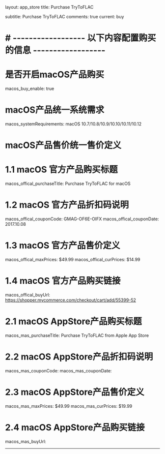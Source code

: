 layout: app_store
title: Purchase TryToFLAC

subtitle: Purchase TryToFLAC
comments: true
current: buy

# # ------------------ 以下内容配置购买的信息 ------------------

# 是否开启macOS产品购买
macos_buy_enable: true

# macOS产品统一系统需求
macos_systemRequirements: macOS 10.7/10.8/10.9/10.10/10.11/10.12

# macOS产品售价统一售价定义


# 1.1 macOS 官方产品购买标题
macos_offical_purchaseTitle: Purchase TryToFLAC for macOS

# 1.2 macOS 官方产品折扣码说明
macos_offical_couponCode: GMAG-OF6E-OIFX
macos_offical_couponDate: 2017.10.08

# 1.3 macOS 官方产品售价定义
macos_offical_maxPrices: $49.99
macos_offical_curPrices: $14.99

# 1.4 macOS 官方产品购买链接
macos_offical_buyUrl: https://shopper.mycommerce.com/checkout/cart/add/55399-52

# 2.1 macOS AppStore产品购买标题
macos_mas_purchaseTitle: Purchase TryToFLAC from Apple App Store

# 2.2 macOS AppStore产品折扣码说明
macos_mas_couponCode: 
macos_mas_couponDate: 

# 2.3 macOS AppStore产品售价定义
macos_mas_maxPrices: $49.99
macos_mas_curPrices: $19.99

# 2.4 macOS AppStore产品购买链接
macos_mas_buyUrl:

---